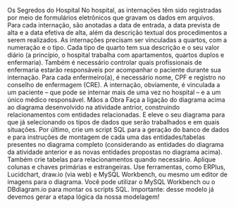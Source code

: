 Os Segredos do Hospital
No hospital, as internações têm sido registradas por meio de formulários eletrônicos que gravam os dados em arquivos. Para cada internação, são anotadas a data de entrada, a data prevista de alta e a data efetiva de alta, além da descrição textual dos procedimentos a serem realizados. As internações precisam ser vinculadas a quartos, com a numeração e o tipo. Cada tipo de quarto tem sua descrição e o seu valor diário (a princípio, o hospital trabalha com apartamentos, quartos duplos e enfermaria). Também é necessário controlar quais profissionais de enfermaria estarão responsáveis por acompanhar o paciente durante sua internação. Para cada enfermeiro(a), é necessário nome, CPF e registro no conselho de enfermagem (CRE). A internação, obviamente, é vinculada a um paciente – que pode se internar mais de uma vez no hospital – e a um único médico responsável.
Mãos a Obra
Faça a ligação do diagrama acima ao diagrama desenvolvido na atividade antrior, construindo relacionamentos com entidades relacionadas. E eleve o seu diagrama para que já selecionando os tipos de dados que serão trabalhados e em quais situações. Por último, crie um script SQL para a geração do banco de dados e para instruções de montagem de cada uma das entidades/tabelas presentes no diagrama completo (considerando as entidades do diagrama da atividade anterior e as novas entidades propostas no diagrama acima). Também crie tabelas para relacionamentos quando necessário. Aplique colunas e chaves primárias e estrangeiras. Use ferramentas, como ERPlus, Lucidchart, draw.io (via web) e MySQL Workbench, ou mesmo um editor de imagens para o diagrama. Você pode utilizar o MySQL Workbench ou o DBdiagram.io para montar os scripts SQL. Importante: desse modelo já devemos gerar a etapa lógica da nossa modelagem!
